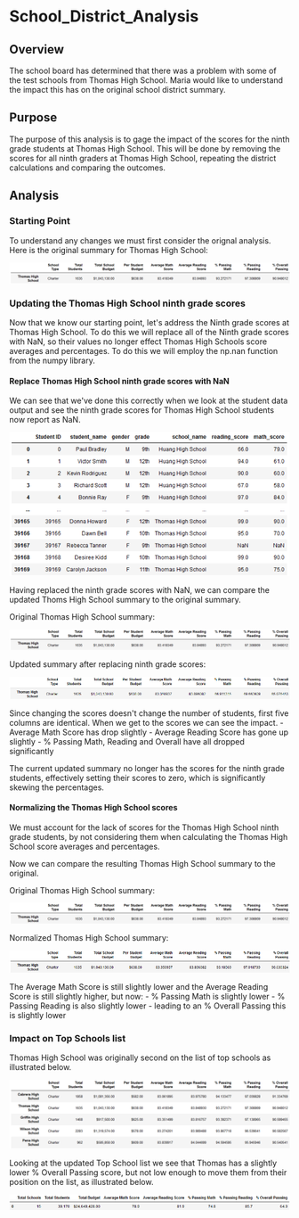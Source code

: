 # School_District_Analysis
## Overview
The school board has determined that there was a problem with some of the test schools from Thomas High School. Maria would like to understand the impact this has on the original school district summary.

## Purpose
The purpose of this analysis is to gage the impact of the scores for the ninth grade students at Thomas High School. This will be done by removing the scores for all ninth graders at Thomas High School, repeating the district calculations and comparing the outcomes.

## Analysis

### Starting Point
To understand any changes we must first consider the orignal analysis. Here is the original summary for Thomas High School:

![Thomas High School, Original summary](Resources/Original_Thomas_summary.png)

### Updating the Thomas High School ninth grade scores
Now that we know our starting point, let's address the Ninth grade scores at Thomas High School. To do this we will replace all of the Ninth grade scores with NaN, so their values no longer effect Thomas High Schools score averages and percentages. To do this we will employ the np.nan function from the numpy library.

#### Replace Thomas High School ninth grade scores with NaN
We can see that we've done this correctly when we look at the student data output and see the ninth grade scores for Thomas High School students now report as NaN.

![Thomas High School, ninth grade scores replaced with NaN](Resources/Replace_Thomas9_With_Nan.png)

Having replaced the ninth grade scores with NaN, we can compare the updated Thoms High School summary to the original summary.

Original Thomas High School summary:

![Thomas High School, Original summary](Resources/Original_Thomas_summary.png)

Updated summary after replacing ninth grade scores:

![Thomas High School, updated summary with NaN](Resources/Thomas_summary_with_Nans.png)

Since changing the scores doesn't change the number of students, first five columns are identical. When we get to the scores we can see the impact.
    - Average Math Score has drop slightly
    - Average Reading Score has gone up slightly
    - % Passing Math, Reading and Overall have all dropped significantly

The current updated summary no longer has the scores for the ninth grade students, effectively setting their scores to zero, which is significantly skewing the percentages.

#### Normalizing the Thomas High School scores
We must account for the lack of scores for the Thomas High School ninth grade students, by not considering them when calculating the Thomas High School score averages and percentages.

Now we can compare the resulting Thomas High School summary to the original.

Original Thomas High School summary:

![Thomas High School, Original summary](Resources/Original_Thomas_summary.png)

Normalized Thomas High School summary:

![Thomas High School, Normalized summary](Resources/Normalized_Thomas_summary.png)

The Average Math Score is still slightly lower and the Average Reading Score is still slightly higher, but now:
    - % Passing Math is slightly lower
    - % Passing Reading is also slightly lower
    - leading to an % Overall Passing this is slightly lower

### Impact on Top Schools list
Thomas High School was originally second on the list of top schools as illustrated below.

![Original Top School list](Resources/Original_TopSchools.png)

Looking at the updated Top School list we see that Thomas has a slightly lower % Overall Passing score, but not low enough to move them from their position on the list, as illustrated below.

![District summary after Thoms High School ninth grade score adjust,emt](Resources/Thomas9NaN_District_Summary.png)


